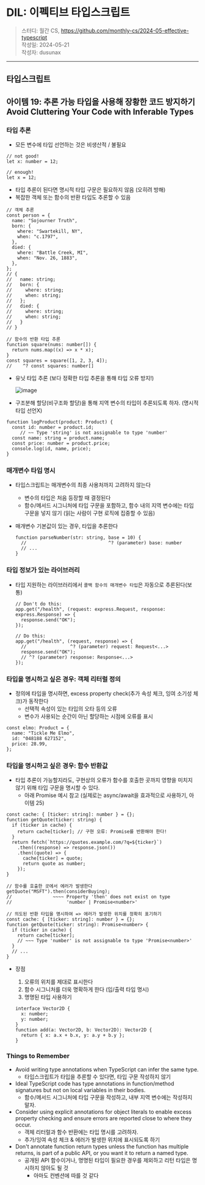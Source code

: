 # DIL: 이펙티브 타입스크립트

> 스터디: 월간 CS, https://github.com/monthly-cs/2024-05-effective-typescript  
> 작성일: 2024-05-21  
> 작성자: dusunax

---

## 타입스크립트

## 아이템 19: 추론 가능 타입을 사용해 장황한 코드 방지하기 Avoid Cluttering Your Code with Inferable Types

### 타입 추론

- 모든 변수에 타입 선언하는 것은 비생산적 / 불필요

```tsx
// not good!
let x: number = 12;

// enough!
let x = 12;
```

- 타입 추론이 된다면 명시적 타입 구문은 필요하지 않음 (오히려 방해)
- 복잡한 객체 또는 함수의 반환 타입도 추론할 수 있음

```tsx
// 객체 추론
const person = {
  name: "Sojourner Truth",
  born: {
    where: "Swartekill, NY",
    when: "c.1797",
  },
  died: {
    where: "Battle Creek, MI",
    when: "Nov. 26, 1883",
  },
};
// {
//   name: string;
//   born: {
//     where: string;
//     when: string;
//   };
//   died: {
//     where: string;
//     when: string;
//   }
// }

// 함수의 반환 타입 추론
function square(nums: number[]) {
  return nums.map((x) => x * x);
}
const squares = square([1, 2, 3, 4]);
//    ^? const squares: number[]
```

- 유닛 타입 추론 (보다 정확한 타입 추론을 통해 타입 오류 방지!)

  ![image](https://github.com/dusunax/blog/assets/94776135/1a487833-ab48-4f6c-9cd9-1645b1ce8d4a)

- 구조분해 할당(비구조화 할당)을 통해 지역 변수의 타입이 추론되도록 하자. (명시적 타입 선언X)

```
function logProduct(product: Product) {
  const id: number = product.id;
     // ~~ Type 'string' is not assignable to type 'number'
  const name: string = product.name;
  const price: number = product.price;
  console.log(id, name, price);
}
```

### 매개변수 타입 명시

- 타입스크립트는 매개변수의 최종 사용처까지 고려하지 않는다
  - 변수의 타입은 처음 등장할 때 결정된다
  - 함수/메서드 시그니처에 타입 구문을 포함하고, 함수 내의 지역 변수에는 타입 구문을 넣지 않기 (읽는 사람이 구현 로직에 집중할 수 있음)
- 매개변수 기본값이 있는 경우, 타입을 추론한다

  ```tsx
  function parseNumber(str: string, base = 10) {
    //                              ^? (parameter) base: number
    // ...
  }
  ```

### 타입 정보가 있는 라이브러리

- 타입 지원하는 라이브러리에서 `콜백 함수의 매개변수 타입`은 자동으로 추론된다(보통)

  ```tsx
  // Don't do this:
  app.get("/health", (request: express.Request, response: express.Response) => {
    response.send("OK");
  });

  // Do this:
  app.get("/health", (request, response) => {
    //                ^? (parameter) request: Request<...>
    response.send("OK");
    // ^? (parameter) response: Response<...>
  });
  ```

### 타입을 명시하고 싶은 경우: 객체 리터럴 정의

- 정의에 타입을 명시하면, excess property check(추가 속성 체크, 잉여 소기성 체크)가 동작한다
  - 선택적 속성이 있는 타입의 오타 등의 오류
  - 변수가 사용되는 순간이 아닌 할당하는 시점에 오류를 표시

```tsx
const elmo: Product = {
  name: "Tickle Me Elmo",
  id: "048188 627152",
  price: 28.99,
};
```

### 타입을 명시하고 싶은 경우: 함수 반환값

- 타입 추론이 가능할지라도, 구현상의 오류가 함수를 호출한 곳까지 영향을 미치지 않기 위해 타입 구문을 명시할 수 있다.
  - 아래 Promise 예시 참고 (실제로는 async/await을 효과적으로 사용하기, 아이템 25)

```tsx
const cache: { [ticker: string]: number } = {};
function getQuote(ticker: string) {
  if (ticker in cache) {
    return cache[ticker]; // 구현 오류: Promise를 반환해야 한다!
  }
  return fetch(`https://quotes.example.com/?q=${ticker}`)
    .then((response) => response.json())
    .then((quote) => {
      cache[ticker] = quote;
      return quote as number;
    });
}

// 함수를 호출한 곳에서 에러가 발생한다
getQuote("MSFT").then(considerBuying);
//               ~~~~ Property 'then' does not exist on type
//                    'number | Promise<number>'

// 의도된 반환 타입을 명시하여 => 에러가 발생한 위치를 정확히 표기하기
const cache: { [ticker: string]: number } = {};
function getQuote(ticker: string): Promise<number> {
  if (ticker in cache) {
    return cache[ticker];
    // ~~~ Type 'number' is not assignable to type 'Promise<number>'
  }
  // ...
}
```

- 장점

  1. 오류의 위치를 제대로 표시한다
  2. 함수 시그니처를 더욱 명확하게 한다 (입/출력 타입 명시)
  3. 명명된 타입 사용하기

  ```tsx
  interface Vector2D {
    x: number;
    y: number;
  }
  function add(a: Vector2D, b: Vector2D): Vector2D {
    return { x: a.x + b.x, y: a.y + b.y };
  }
  ```

### Things to Remember

- Avoid writing type annotations when TypeScript can infer the same type.
  - 타입스크립트가 타입을 추론할 수 있다면, 타입 구문 작성하지 않기
- Ideal TypeScript code has type annotations in function/method signatures but not on local variables in their bodies.
  - 함수/메서드 시그니처에 타입 구문을 작성하고, 내부 지역 변수에는 작성하지 말자.
- Consider using explicit annotations for object literals to enable excess property checking and ensure errors are reported close to where they occur.
  - 객체 리터럴과 함수 반환에는 타입 명시를 고려하자.
  - 추가/잉여 속성 체크 & 에러가 발생한 위치에 표시되도록 하기
- Don't annotate function return types unless the function has multiple returns, is part of a public API, or you want it to return a named type.
  - 공개된 API 함수이거나, 명명된 타입이 필요한 경우를 제외하고 리턴 타입은 명시하지 않아도 될 것
    - 아마도 컨벤션에 따를 것 같다
